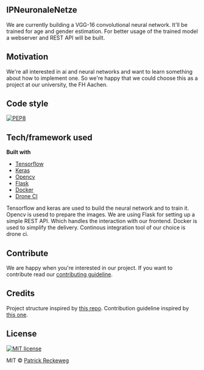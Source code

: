 ## IPNeuronaleNetze

We are currently building a VGG-16 convolutional neural network. It'll be trained for age and gender estimation.
For better usage of the trained model a webserver and REST API will be built.


## Motivation

We're all interested in ai and neural networks and want to learn something about how to implement one.
So we're happy that we could choose this as a project at our university, the FH Aachen.


## Code style

[![PEP8](https://img.shields.io/badge/code%20style-pep8-orange.svg)](https://www.python.org/dev/peps/pep-0008/)


## Tech/framework used

<b>Built with</b>
- [Tensorflow](https://www.tensorflow.org/)
- [Keras](https://keras.io/)
- [Opencv](https://opencv.org/)
- [Flask](http://flask.pocoo.org/)
- [Docker](https://www.docker.com/)
- [Drone CI](https://drone.io/)

Tensorflow and keras are used to build the neural network and to train it.
Opencv is usesd to prepare the images.
We are using Flask for setting up a simple REST API. Which handles the interaction with our frontend.
Docker is used to simplify the delivery.
Continous integration tool of our choice is drone ci.


## Contribute

We are happy when you're interested in our project. If you want to contribute read our [contributing guideline](https://github.com/Paeti/IPNeuronaleNetze/blob/master/CONTRIBUTING.md).


## Credits

Project structure inspired by [this repo](https://github.com/MrGemy95/Tensorflow-Project-Template).
Contribution guideline inspired by [this one](https://github.com/angular/angular.js/blob/master/CONTRIBUTING.md#commit).


## License

[![MIT license](https://img.shields.io/badge/License-MIT-blue.svg)](https://lbesson.mit-license.org/)

MIT © [Patrick Reckeweg](https://github.com/Paeti)
